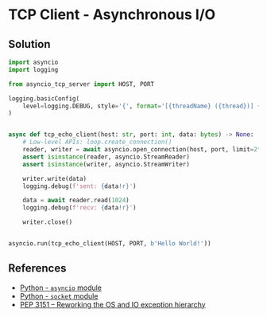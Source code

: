 # TCP Client - Asynchronous I/O

## Solution

```python
import asyncio
import logging

from asyncio_tcp_server import HOST, PORT

logging.basicConfig(
    level=logging.DEBUG, style='{', format='[{threadName} ({thread})] {message}'
)


async def tcp_echo_client(host: str, port: int, data: bytes) -> None:
    # Low-level APIs: loop.create_connection()
    reader, writer = await asyncio.open_connection(host, port, limit=2**16)
    assert isinstance(reader, asyncio.StreamReader)
    assert isinstance(writer, asyncio.StreamWriter)

    writer.write(data)
    logging.debug(f'sent: {data!r}')

    data = await reader.read(1024)
    logging.debug(f'recv: {data!r}')

    writer.close()


asyncio.run(tcp_echo_client(HOST, PORT, b'Hello World!'))
```

## References

- [Python - `asyncio` module](https://docs.python.org/3/library/asyncio.html)
- [Python - `socket` module](https://docs.python.org/3/library/socket.html)
- [PEP 3151 – Reworking the OS and IO exception hierarchy](https://peps.python.org/pep-3151/)
